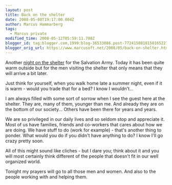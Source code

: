 ```yaml
---
layout: post
title: Back on the shelter
date: 2008-05-08T19:17:00.004Z
author: Marcus Hammarberg
tags:
  - Marcus private
modified_time: 2008-05-12T05:59:11.708Z
blogger_id: tag:blogger.com,1999:blog-36533086.post-7724150818158165227
blogger_orig_url: https://www.marcusoft.net/2008/05/back-on-shelter.html
---
```


Another [night on the
shelter](https://www.marcusoft.net/2008/04/night-at-shelter.html) for the
Salvation Army. Today it has been quite warm outside but for the men
visiting the shelter that only means that they will arrive a bit
later.

Just think for yourself, when you walk home late a summer night, even if
it is warm - would you trade that for a bed? I know I wouldn't...

I am always filled with some sort of sorrow when I see the guest here at
the shelter. They are, many of them, younger than me. And already they
are on the bottom of our society... Others have been there for years and
years.

We are so privileged in our daily lives and
so seldom stop and appreciate it. Most of us have
families, friends and co-workers that cares about how we are doing. We
have stuff to do (work for example) - that's another thing to ponder.
What would you do if you didn't have anything to do? I know I'll go
crazy pretty soon.

All of this might sound like cliches - but I dare you; think
about it and you will most certainly think different of the people that
doesn't fit in our well organized world.

Tonight my prayers will go to all those men and women. And also to the
people working with and helping them.
